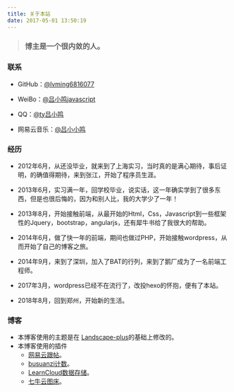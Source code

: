 ```yaml
---
title: 关于本站
date: 2017-05-01 13:50:19
---
```

> ### 博主是一个很内敛的人。

### 联系

* GitHub：[@lvming6816077](https://github.com/lvming6816077)

* WeiBo：[@吕小鸣javascript](http://weibo.com/lvming6816077/)

* QQ：[@ty吕小鸣](http://wpa.qq.com/msgrd?v=3&uin=441403517&site=qq&menu=yes)

* 网易云音乐：[@吕小小鸣](http://music.163.com/)

### 经历

* 2012年6月，从还没毕业，就来到了上海实习，当时真的是满心期待，事后证明，的确值得期待，来到张江，开始了程序员生涯。

* 2013年6月，实习满一年，回学校毕业，说实话，这一年确实学到了很多东西，但是也很后悔的，因为和别人比，我的大学少了一年！

* 2013年8月，开始接触前端，从最开始的Html，Css，Javascript到一些框架性的Jquery，bootstrap，angularjs，还有犀牛书给了我很大的帮助。

* 2014年6月，做了快一年的前端，期间也做过PHP，开始接触wordpress，从而开始了自己的博客之旅。

* 2014年9月，来到了深圳，加入了BAT的行列，来到了鹅厂成为了一名前端工程师。

* 2017年3月，wordpress已经不在流行了，改投hexo的怀抱，便有了本站。

* 2018年8月，回到郑州，开始新的生活。

### 博客

* 本博客使用的主题是在 [Landscape-plus](https://github.com/xiangming/landscape-plus)的基础上修改的。
* 本博客使用的插件 
	* [网易云跟帖](https://gentie.163.com/info.html)。
	* [busuanzi计数](http://busuanzi.ibruce.info/)。
	* [LearnCloud数据存储](https://leancloud.cn/)。
	* [七牛云图床](https://portal.qiniu.com/bucket/tenny/resource)。


